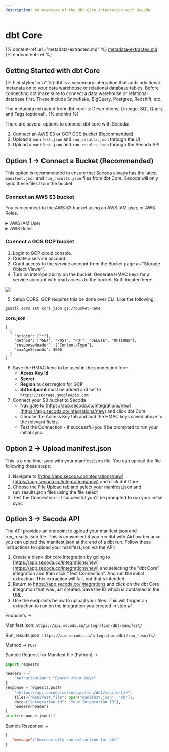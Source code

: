 ```yaml
---
description: An overview of the dbt Core integration with Secoda
---
```


# dbt Core

{% content-ref url="metadata-extracted.md" %}
[metadata-extracted.md](metadata-extracted.md)
{% endcontent-ref %}

## **Getting Started with dbt Core** <a href="#h_3a4bfd6458" id="h_3a4bfd6458"></a>

{% hint style="info" %}
dbt is a secondary integration that adds additional metadata on to your data warehouse or relational database tables. Before connecting dbt make sure to connect a data warehouse or relational database first. These include Snowflake, BigQuery, Postgres, Redshift, etc.

The metadata extracted from dbt core is: Descriptions, Lineage, SQL Query, and Tags (optional).
{% endhint %}

There are several options to connect dbt core with Secoda:

1. Connect an AWS S3 or GCP GCS bucket (Recommended)
2. Upload a `manifest.json` and `run_results.json` through the UI
3. Upload a `manifest.json` and `run_results.json` through the Secoda API

## **Option 1 -> Connect a Bucket (Recommended)** <a href="#h_d49e98be3a" id="h_d49e98be3a"></a>

This option is recommended to ensure that Secoda always has the latest `manifest.json` and `run_results.json` files from dbt Core. Secoda will only sync these files from the bucket.

### **Connect an AWS S3 bucket**

You can connect to the AWS S3 bucket using an AWS IAM user, or AWS Roles.&#x20;

<details>

<summary>AWS IAM User</summary>

1. Create a new AWS IAM user and ensure that **Access Key - Programatic access is checked.** Once you create the user save the Access Key ID and Secret Access Key that are generated for the user.
2. Attach the following policy to the user. Make sure to change `<your-bucket-name>`.

```
{
    "Statement": [
        {
            "Action": [
                "s3:PutObject",
                "s3:PutObjectAcl",
                "s3:ListBucket",
                "s3:GetObject",
                "s3:GetObjectAcl",
                "s3:DeleteObject"
            ],
            "Effect": "Allow",
            "Resource": [
                "arn:aws:s3:::<your-bucket-name>",
                "arn:aws:s3:::<your-bucket-name>/*"
            ]
        }
    ],
    "Version": "2012-10-17"
}
```

3. Connect your S3 bucket to Secoda
   * Navigate to [https://app.secoda.co/integrations/new](https://app.secoda.co/integrations/new) and click dbt Core
   * Choose the Access Key tab and add the credentials from AWS (Region, Bucket Name, Access Key ID, Secret Access Key)
   * Test the Connection - if successful, you'll be prompted to run your initial sync

</details>

<details>

<summary>AWS Roles</summary>

1. Create a new AWS IAM role. In the Select type of trusted entity page, click Another AWS account and add the following account ID: 482836992928.&#x20;
2. Click on Require External ID, and copy the randomly generated value from Secoda, in the dbt Core connection page.&#x20;
3. Attach the following policy to the role. Make sure to change `<your-bucket-name>`.

```
{
    "Version": "2012-10-17",
    "Statement": [
        {
            "Effect": "Allow",
            "Action": [
                "s3:GetObject",
                "s3:ListBucket"
            ],
            "Resource": [
                "arn:aws:s3:::<your-bucket-name>",
                "arn:aws:s3:::<your-bucket-name/*"
            ]
        }
    ]
}
```

4. Once the role is created, you'll receive an Amazon Resource Name (ARN) for the role.&#x20;
5. Connect your S3 bucket to Secoda
   * Navigate to [https://app.secoda.co/integrations/new](https://app.secoda.co/integrations/new) and click dbt Core
   * Choose the Role tab and add the credentials from AWS (Role ARN, Region, Bucket Name)
   * Test the Connection - if successful you'll be prompted to run your initial sync

</details>

### **Connect a GCS GCP bucket**

1. Login to GCP cloud console.
2. Create a service account.
3. Grant access to the service account from the Bucket page as “Storage Object Viewer”.
4. Turn on interoperability on the bucket. Generate HMAC keys for a service account with read access to the bucket. Both located here:

![](https://secoda-public-media-assets.s3.amazonaws.com/Screen%20Shot%202022-10-21%20at%202.22.34%20PM.png)

5. Setup CORS. GCP requires this be done over CLI. Like the following:

```
gsutil cors set cors.json gs://bucket-name
```

**cors.json**

```
[
  {
    "origin": ["*"],
    "method": ["GET", "POST", "PUT", "DELETE", "OPTIONS"],
    "responseHeader": ["Content-Type"],
    "maxAgeSeconds": 3600
  }
]
```

6. Save the HMAC keys to be used in the connection form.
   * **Acess Key Id**
   * **Secret**
   * **Region** bucket region for GCP
   * **S3 Endpoint** must be added and set to `https://storage.googleapis.com`
7. Connect your S3 bucket to Secoda
   * Navigate to [https://app.secoda.co/integrations/new](https://app.secoda.co/integrations/new) and click dbt Core
   * Choose the Access Key tab and add the HMAC keys saved above to the relevant fields.&#x20;
   * Test the Connection - if successful you'll be prompted to run your initial sync

## **Option 2 -> Upload manifest.json** <a href="#h_d49e98be3a" id="h_d49e98be3a"></a>

This is a one time sync with your manifest.json file. You can upload the file following these steps:

1. Navigate to [https://app.secoda.co/integrations/new](https://app.secoda.co/integrations/new) and click dbt Core
2. Choose the File Upload tab and select your manifest.json and run\_results.json files using the file select
3. Test the Connection - if successful you'll be prompted to run your initial sync

## **Option 3 -> Secoda API**

The API provides an endpoint to upload your manifest.json and run\_results.json file. This is convenient if you run dbt with Airflow because you can upload the manifest.json at the end of a dbt run. Follow these instructions to upload your manifest.json via the API:

1. Create a blank dbt core integration by going to [https://app.secoda.co/integrations/new](https://app.secoda.co/integrations/new) and selecting the "dbt Core" integration and then click "Test Connection". And run the initial extraction. This extraction will fail, but that's intended.
2. Return to https://app.secoda.co/integrations and click on the dbt Core integration that was just created. Save the ID which is contained in the URL.
3. Use the endpoints below to upload your files. This will trigger an extraction to run on the integration you created in step #1.

Endpoints  ->&#x20;

Manifest.json: `https://api.secoda.co/integration/dbt/manifest/`

Run\_results.json: `https://api.secoda.co/integration/dbt/run_results/`

Method -> `POST`

Sample Request for Manifest file (Python) ->&#x20;

```python
import requests

headers = {
    "Authorization": "Bearer <Your Key>"
}
response = requests.post(
	"<https://api.secoda.co/integration/dbt/manifest/>",
	files={"manifest_file": open("manifest.json", "rb")},
	data={"integration_id": "Your Integration ID"},
	headers=headers
)
print(response.json())
```

Sample Response ->&#x20;

```json
{
   "message":"Successfully ran extraction for dbt"
}
```
